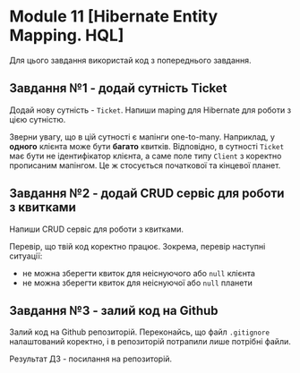 # Module 11 [Hibernate Entity Mapping. HQL]

Для цього завдання використай код з попереднього завдання.

## Завдання №1 - додай сутність Ticket
Додай нову сутність - `Ticket`. Напиши maping для Hibernate для роботи з цією сутністю.

Зверни увагу, що в цій сутності є мапінги one-to-many. Наприклад, у __одного__ клієнта може бути __багато__ квитків. Відповідно, в сутності `Ticket` має бути не ідентифікатор клієнта, а саме поле типу `Client` з коректно прописаним мапінгом. Це ж стосується початкової та кінцевої планет.

## Завдання №2 - додай CRUD сервіс для роботи з квитками
Напиши CRUD сервіс для роботи з квитками.

Перевір, що твій код коректно працює. Зокрема, перевір наступні ситуації:

- не можна зберегти квиток для неіснуючого або `null` клієнта
- не можна зберегти квиток для неіснуючої або `null` планети

## Завдання №3 - залий код на Github
Залий код на Github репозиторій. Переконайсь, що файл `.gitignore` налаштований коректно, і в репозиторій потрапили лише потрібні файли.

Результат ДЗ - посилання на репозиторій.
